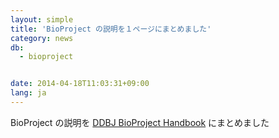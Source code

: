 ```yaml
---
layout: simple
title: 'BioProject の説明を１ページにまとめました'
category: news
db:
  - bioproject


date: 2014-04-18T11:03:31+09:00
lang: ja
---
```


BioProject の説明を <a href="/bioproject/services/index.html">DDBJ BioProject Handbook</a> にまとめました
